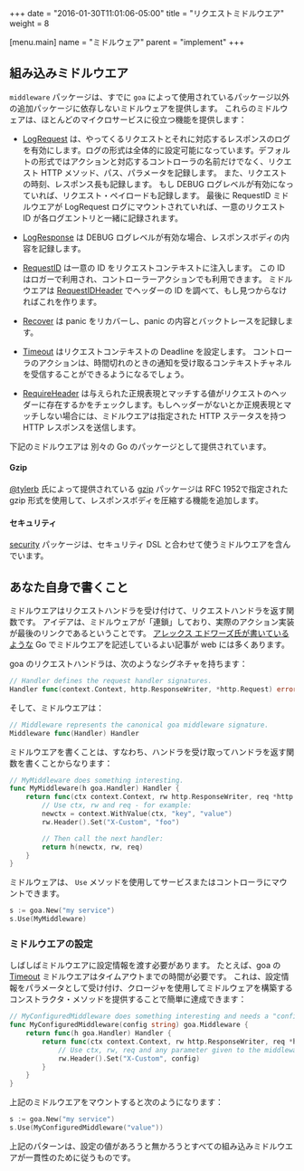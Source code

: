 +++
date = "2016-01-30T11:01:06-05:00"
title = "リクエストミドルウエア"
weight = 8

[menu.main]
name = "ミドルウェア"
parent = "implement"
+++

## 組み込みミドルウエア

`middleware` パッケージは、すでに `goa` によって使用されているパッケージ以外の追加パッケージに依存しないミドルウェアを提供します。
これらのミドルウェアは、ほとんどのマイクロサービスに役立つ機能を提供します：

* [LogRequest](https://goa.design/reference/goa/middleware/#func-logrequest-a-name-middleware-logrequest-a) は、やってくるリクエストとそれに対応するレスポンスのログを有効にします。ログの形式は全体的に設定可能になっています。デフォルトの形式ではアクションと対応するコントローラの名前だけでなく、リクエスト HTTP メソッド、パス、パラメータを記録します。
また、リクエストの時刻、レスポンス長も記録します。
もし DEBUG ログレベルが有効になっていれば、リクエスト・ペイロードも記録します。
最後に RequestID ミドルウエアが LogRequest ログにマウントされていれば、一意のリクエスト ID が各ログエントリと一緒に記録されます。

* [LogResponse](https://goa.design/reference/goa/middleware/#func-logresponse-a-name-middleware-logresponse-a) は DEBUG ログレベルが有効な場合、レスポンスボディの内容を記録します。

* [RequestID](https://goa.design/reference/goa/middleware/#func-requestid-a-name-middleware-requestid-a) は一意の ID をリクエストコンテキストに注入します。
この ID はロガーで利用され、コントローラーアクションでも利用できます。
ミドルウエアは [RequestIDHeader](https://goa.design/reference/goa/middleware/#func-requestidwithheader-a-name-middleware-requestidwithheader-a) でヘッダーの ID を調べて、もし見つからなければこれを作ります。

* [Recover](https://goa.design/reference/goa/middleware/#func-recover-a-name-middleware-recover-a) は panic をリカバーし、panic の内容とバックトレースを記録します。

* [Timeout](https://goa.design/reference/goa/middleware#Timeout) はリクエストコンテキストの Deadline を設定します。
コントローラのアクションは、時間切れのときの通知を受け取るコンテキストチャネルを受信することができるようになるでしょう。

* [RequireHeader](https://goa.design/reference/goa/middleware#RequireHeader) は与えられた正規表現とマッチする値がリクエストのヘッダーに存在するかをチェックします。もしヘッダーがないとか正規表現とマッチしない場合には、ミドルウエアは指定された HTTP ステータスを持つ HTTP レスポンスを送信します。

下記のミドルウエアは 別々の Go のパッケージとして提供されています。

#### Gzip

[@tylerb](https://github.com/tylerb) 氏によって提供されている [gzip](https://goa.design/reference/goa/middleware/gzip) パッケージは RFC 1952で指定された gzip 形式を使用して、レスポンスボディを圧縮する機能を追加します。

#### セキュリティ

[security](https://goa.design/reference/goa/middleware/security) パッケージは、セキュリティ DSL と合わせて使うミドルウエアを含んでいます。

## あなた自身で書くこと

ミドルウエアはリクエストハンドラを受け付けて、リクエストハンドラを返す関数です。
アイデアは、ミドルウェアが「連鎖」しており、実際のアクション実装が最後のリンクであるということです。
[アレックス エドワーズ氏が書いているような](http://www.alexedwards.net/blog/making-and-using-middleware)
Go でミドルウエアを記述しているよい記事が web には多くあります。

goa のリクエストハンドラは、次のようなシグネチャを持ちます：

```go
// Handler defines the request handler signatures.
Handler func(context.Context, http.ResponseWriter, *http.Request) error
```

そして、ミドルウエアは：

```go
// Middleware represents the canonical goa middleware signature.
Middleware func(Handler) Handler
```
ミドルウエアを書くことは、すなわち、ハンドラを受け取ってハンドラを返す関数を書くことからなります：

```go
// MyMiddleware does something interesting.
func MyMiddleware(h goa.Handler) Handler {
    return func(ctx context.Context, rw http.ResponseWriter, req *http.Request) error {
        // Use ctx, rw and req - for example:
        newctx = context.WithValue(ctx, "key", "value")
        rw.Header().Set("X-Custom", "foo")

        // Then call the next handler:
        return h(newctx, rw, req)
    }
}
```

ミドルウェアは、 `Use` メソッドを使用してサービスまたはコントローラにマウントできます。

```go
s := goa.New("my service")
s.Use(MyMiddleware)
```

### ミドルウエアの設定

しばしばミドルウエアに設定情報を渡す必要があります。
たとえば、goa の [Timeout](https://goa.design/reference/goa/middleware/#func-timeout-a-name-middleware-timeout-a)
ミドルウエアはタイムアウトまでの時間が必要です。
これは、設定情報をパラメータとして受け付け、クロージャを使用してミドルウェアを構築するコンストラクタ・メソッドを提供することで簡単に達成できます：

```go
// MyConfiguredMiddleware does something interesting and needs a "config" string value.
func MyConfiguredMiddleware(config string) goa.Middleware {
    return func(h goa.Handler) Handler {
        return func(ctx context.Context, rw http.ResponseWriter, req *http.Request) error {
            // Use ctx, rw, req and any parameter given to the middleware constructor:
            rw.Header().Set("X-Custom", config)
        }
    }
}
```

上記のミドルウエアをマウントすると次のようになります：

```go
s := goa.New("my service")
s.Use(MyConfiguredMiddleware("value"))
```

上記のパターンは、設定の値があろうと無かろうとすべての組み込みミドルウエアが一貫性のために従うものです。

